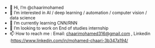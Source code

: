 - 👋 Hi, I’m @chaarimohamed
- 👀 I’m interested in AI / deep learning / automation / computer vision / data science
- 🌱 I’m currently learning CNN/RNN
- 💞️ I’m looking to work on End of studies internship
- 📫 How to reach me : Email: chaarimohamed316@gmail.com  , Linkedin :https://www.linkedin.com/in/mohamed-chaari-3b347a194/ 

<!---
chaarimohamed/chaarimohamed is a ✨ special ✨ repository because its `README.md` (this file) appears on your GitHub profile.
You can click the Preview link to take a look at your changes.
--->
